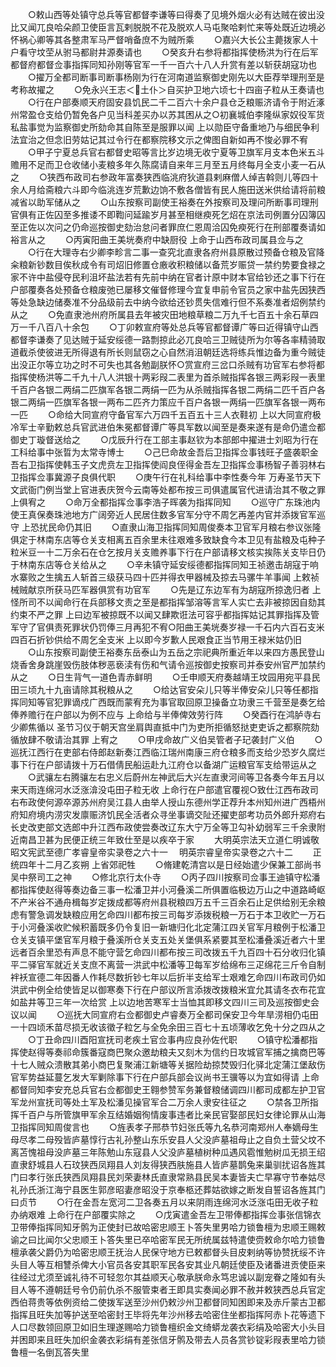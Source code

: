 <!-- { "loadSidebar": true } -->
　　○敕山西等处镇守总兵等官都督李谦等曰得奏了见境外烟火必有达贼在彼出没比又闻兀良哈朵颜卫使臣言瓦剌脱脱不花及脱欢人马屯聚哈剌忙来等处既近边境必怀祸心卿等其各整肃军马严督哨备庶不为贼所乘
　　○嘉兴大长公主薨拨家人十户看守坟茔从驸马都尉井源奏请也
　　○癸亥升右参将都指挥使杨洪为行在后军都督府都督佥事指挥同知孙刚等官军一千一百六十八人升赏有差以斩获胡寇功也
　　○擢万全都司断事司断事杨刚为行在河南道监察御史刚先以大臣荐举理刑至是考称故擢之
　　○免永兴王志＜土仆＞自买护卫地六顷七十四亩子粒从王奏请也
　　○行在户部奏顺天府固安县饥民二千二百六十余户县仓乏粮赈济请令于附近涿州常盈仓支给仍暂免各户见当科差买办以苏其困从之○初襄城伯李隆纵家奴役军货私盐事觉为监察御史所劾命其自陈至是服罪以闻  上以勋臣守备重地乃与细民争利法宜治之但念旧劳姑记其过令行在都察院移文示之俾图自新如再不悛必罪不宥
　　○甲子宁夏总兵官右都督史昭等言比岁边境无收宁夏等卫旗军月支本色米五斗赡用不足而卫仓收储小麦粮多年久陈腐请自来年三月至五月终每月全支小麦一石从之
　　○狭西布政司右参政年富奏狭西临洮府狄道县剌麻僧人绰吉斡则儿等四十余人月给斋粮六斗即今临洮连岁荒歉边饷不敷各僧皆有民人施田送米供给请将前粮减省以助军储从之
　　○山东按察司副使王裕奏在外按察司及理问所断事司理刑官俱有正佐囚至多推诿不即鞫问延踰岁月甚至相继瘐死乞炤在京法司例置分囚簿囚至正佐以次问之仍命巡按御史劾治怠问者罪庶仁恩周洽囚免瘐死行在刑部覆奏请如裕言从之
　　○丙寅阳曲王美垙奏府中缺厨役  上命于山西布政司属县佥与之
　　○行在大理寺右少卿李畛言二事一查究北直隶各府州县原散过预备仓粮及官降籴粮新钞数目俟秋成令有司炤旧修置仓廒收积粮储以备荒岁赈贷一禁约势要食禄之家不许中盐侵夺民利沮坏盐法若有先前中纳在官者计原中财本官给钞还之事下行在户部覆奏各处预备仓粮废弛已屡移文催督修理今宜复申前令官员之家中盐先因狭西等处急缺边储奏准不分品级前去中纳今欲给还钞贯失信难行但不系奏准者炤例禁约从之
　　○免直隶池州府所属县去年被灾田地粮草粮二万九千七百五十余石草四万一千八百八十余包
　　○丁卯敕宣府等处总兵等官都督谭广等曰近得镇守山西都督李谦奏了见达贼于延安绥德一路剽掠此必兀良哈三卫贼徒所为尔等各率精骑取道截杀使彼进无所得退有所长则鼠窃之心自然消沮朝廷选将练兵惟边备为重今贼徒出没正尔等立功之时不可失也其各勉副朕怀○赏宣府三岔口杀贼有功官军右参将都指挥使杨洪等二千九十八人洪银十两彩叚二表里为首杀贼指挥各银三两彩叚一表里千百户各银二两绢二匹旗军各银二两绢一匹为从杀贼指挥各银二两绢二匹千百户各银二两绢一匹旗军各银一两布二匹齐力策应千百户各银一两绢一匹旗军各银一两布一匹
　　○命给大同宣府守备官军六万四千五百五十三人衣鞋初  上以大同宣府极冷军士辛勤敕总兵官武进伯朱冕都督谭广等具军数以闻至是奏来遂有是命仍遣佥都御史丁璇督送给之
　　○戊辰升行在工部主事赵钦为本部郎中擢进士刘昭为行在工科给事中张晢为太常寺博士
　　○己巳命故金吾后卫指挥佥事钱旺子盛袭职金吾右卫指挥使韩玉子文虎贲左卫指挥使阎良侄得金吾左卫指挥佥事杨智子善羽林右卫指挥佥事冀源子良俱代职
　　○庚午行在礼科给事中李性奏今年  万寿圣节天下文武衙门例当堂上官进表庆贺今云南等处都布按三司俱遣属官代进请治其不敬之罪  上俱宥之
　　○命万全都指挥佥事李浩子晖袭为指挥同知
　　○巡守广东珠池内使王真保奏珠池地方广阔旁近人民居住数多官军分守不周乞再差内官并添拨官军巡守  上恐扰民命仍其旧
　　○直隶山海卫指挥同知周俊奏本卫官军月粮右参议张隆俱定于林南东店等仓关支相离五百余里未往艰难多致缺食今本卫见有盐粮及屯种子粒米豆一十二万余石在仓乞按月关支赡养事下行在户部请移文核实挨陈关支毕日仍于林南东店等仓关给从之
　　○辛未镇守延安绥德都指挥同知王祯邀击胡寇于响水寨败之生擒五人斩首三级获马四十匹并得衣甲器械及掠去马骡牛羊事闻  上敕祯械贼献京所获马匹军器俱赏有功官军
　　○先是辽东边军有为胡寇所掠逸归者  上怪所司不以闻命行在兵部移文责之至是都指挥邹溶等言军人实亡去非被掠因自劾其约束不严之罪  上曰边军被掠既不以闻又肆欺诳法可容乎都指挥姑记其罪指挥及管军守了官俱责死罪状仍罚俸三月再犯不宥○阳曲王美垙奏岁禄一千石内六百石支米四百石折钞供给不周乞全支米  上以即今岁歉人民艰食正当节用王禄米姑仍旧
　　○山东按察司副使王裕奏东岳泰山为五岳之宗祀典所重近年以来四方愚民登山烧香舍身跳崖毁伤肢体秽恶亵渎有伤和气请令巡按御史按察司并泰安州官严加禁约从之
　　○日生背气一道色青赤鲜明
　　○壬申顺天府奏越靖王坟园用宛平县民田三顷九十九亩请除其税粮从之
　　○给达官安朵儿只等半俸安朵儿只等任都指挥同知等官犯罪谪戍广西既而蒙宥充为事官取回原卫操备立功隶三千营至是奏乞给俸养赡行在户部以为例不应与  上命给与半俸俾效劳行阵
　　○癸酉行在鸿胪寺右少卿焦循以  圣节习仪于朝天宫坐肩舆直抵中门为吏所拒循怒挞吏吏诉之都察院劾循放肆不敬请治其罪  上宥之
　　○甲戌命故广义伯吴管者子玘袭封广义伯
　　○巡抚江西行在吏部右侍郎赵新奏江西临江瑞州南康三府仓粮多而支给少恐岁久腐烂事下行在户部请拨十万石借倩民船运赴九江府仓以备湖广运粮官军支给带运从之
　　○武骧左右腾骧左右忠义后蔚州左神武后大兴左直隶河间等卫各奏今年五月以来天雨连绵河水泛涨渰没屯田子粒无收  上命行在户部遣官覆视○致仕江西布政司右布政使何源卒源苏州府吴江县人由举人授山东德州学正荐升本州知州进广西梧州府知府境内涝灾发廪赈济饥民全活者众寻坐事谪交阯还擢吏部考功员外郎升郑府右长史改吏部文选郎中升江西布政使尝奏改辽东大宁万全等卫勾补幼弱军三千余隶附近南昌卫甚为民便正统三年致仕至是以疾卒于家
　　大明英宗法天立道仁明诚敬昭文宪武至德广孝睿皇帝实录卷之六十一
　明英宗睿皇帝实录卷之六十二
　　正统四年十二月乙亥朔  上省郊祀牲
　　○脩建乾清宫以是日经始遣少保兼工部尚书吴中祭司工之神
　　○修北京行太仆寺
　　○丙子四川按察司佥事王迪镇守松潘都指挥使赵得等奏边备三事一松潘卫并小河叠溪二所俱置临极边万山之中道路崎岖不产米谷不通舟楫每岁定拨成都等府州县税粮四万五千三百余石止足供给别无余粮虑有警急调发缺粮应用乞命四川都布按三司每岁添拨税粮一万石于本卫收贮一万石于小河叠溪收贮候积蓄既多仍令复旧一新塘归化北定蒲江四关官军月粮例于松潘卫仓关支镇平堡官军月粮于叠溪所仓关支五处关堡俱系紧要其至松潘叠溪近者六十里远者百余里恐有声息不能守营乞命四川都布按三司改拨五千九百四十石分收归化镇平二驿官军就近关支庶不离营一洪武中松潘等卫每军岁给绵布三疋绵花三斤令自制袢袄宣德二年因番人作耗尽数折钞七年以后折半支给军士艰难乞命四川布政司仍如洪武中例全给使皆足以御寒奏下行在户部议所言添拨改拨粮米宜允其请冬衣布花宜如盐井等卫三年一次给赏  上以边地苦寒军士当恤其即移文四川三司及巡按御史会议以闻
　　○巡抚大同宣府右佥都御史卢睿奏万全都司保安卫今年旱涝相仍屯田一十四顷禾苗尽损无收该徵子粒乞与全免余田三百七十五顷薄收乞免十分之四从之
　　○丁丑命四川酉阳宣抚司老疾土官佥事冉应良孙佐代职
　　○镇守松潘都指挥使赵得等奏祁命簇番寇商巴聚众邀劫粮夫又刻木为信约日攻城官军捕之擒商巴等十七人贼众溃散其弟小商巴复聚浦江新塘等关据险劫掠焚毁归化驿北定蒲江堡敌伤官军势益延蔓乞发大军剿除事下行在户部兵部会议尚书王骥等以为宜如得请  上命都督同知李安充总兵官右佥都御史王翱参赞军务兼督粮储调四川都司成都左护卫官军龙州宣抚司等处土军及松潘见操官军合二万余人隶安往征之
　　○禁各卫所指挥千百户与所管旗甲军余互结婚姻徇情废事违者比亲民官娶部民妇女律论罪从山海卫指挥同知周俊言也
　　○旌表孝子邢恭节妇张氏等九名恭河南郑州人奉嫡母生母尽孝二母殁皆庐墓惇行古礼孙整山东乐安县人父没庐墓祖母止之自负土营父坟不离苫愧祖母没庐墓三年陈勉山东寇县人父没庐墓植树种瓜遇风雹惟勉树瓜无损王绍直隶舒城县人石玟狭西凤翔县人刘友得狭西肤施县人皆庐墓鹊兔来巢驯扰诏各旌其门曰孝行张氏狭西凤翔县民刘荣妻林氏直隶常熟县民吴本妻皆夫亡早寡守节奉姑尽礼孙氏浙江海宁县医生郭彦昭妻彦昭没于京奉柩还葬姑欲嫁之断发自誓诏各旌其门曰贞节
　　○行在金吾左宽河二卫各奏五月以来阴雨连绵河水泛涨屯田无收子粒办纳艰难  上命行在户部覆实除之
　　○戊寅遣金吾左卫带俸都指挥佥事张信锦衣卫带俸指挥同知牙鹘为正使封已故哈密忠顺王卜答失里男哈力锁鲁檀为忠顺王赐敕谕之曰比闻尔父忠顺王卜答失里已卒哈密军民无所统属兹特遣使赍敕命尔哈力锁鲁檀承袭父爵仍为哈密忠顺王抚治人民保守地方已敕都督头目皮剌纳等协赞抚绥不许头目人等互相讐杀俾大小官员各安其职军民各安其业凡朝廷使臣及诸番进贡使臣来往经过尤须至诚礼待不可轻忽尔其益顺天心敬承朕命永笃忠诚以副宠眷之隆如有头目人等不遵朝廷号令仍前仇杀不服管束者王即具实奏闻必罪不赦并敕狭西总兵官定西伯蒋贵等依例资给二使拨军送至沙州仍敕沙州卫都督同知困即来及赤斤蒙古卫都指挥且旺失加等护送至哈密封王毕将先年沙州移去哈密住坐都指挥阿赤卜花等遗下人口尽数领回原卫如旧生理遂赐哈力锁鲁檀织金文绮蟒龙袭衣彩绢及哈密大小头目并困即来且旺失加织金袭衣彩绢有差张信牙鹘及带去人员各赏钞锭彩叚表里哈力锁鲁檀一名倒瓦答失里
